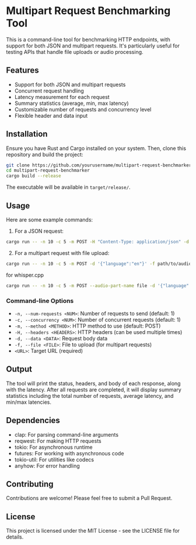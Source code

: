 
# Multipart Request Benchmarking Tool

This is a command-line tool for benchmarking HTTP endpoints, with support for both JSON and multipart requests. It's particularly useful for testing APIs that handle file uploads or audio processing.

## Features

- Support for both JSON and multipart requests
- Concurrent request handling
- Latency measurement for each request
- Summary statistics (average, min, max latency)
- Customizable number of requests and concurrency level
- Flexible header and data input

## Installation

Ensure you have Rust and Cargo installed on your system. Then, clone this repository and build the project:

```bash
git clone https://github.com/yourusername/multipart-request-benchmarker.git
cd multipart-request-benchmarker
cargo build --release
```

The executable will be available in `target/release/`.

## Usage

Here are some example commands:

1. For a JSON request:

```bash
cargo run -- -n 10 -c 5 -m POST -H "Content-Type: application/json" -d '{"language":"en","audio_url":"http://example.com/jfk.wav"}' http://localhost:3000/transcribe
```

2. For a multipart request with file upload:

```bash
cargo run -- -n 10 -c 5 -m POST -d '{"language":"en"}' -f path/to/audio.wav http://localhost:3000/transcribe
```

for whisper.cpp
```bash
cargo run -- -n 10 -c 5 -m POST --audio-part-name file -d '{"language":"en"}' -f path/to/audio.wav http://localhost:8080/inference
```

### Command-line Options

- `-n, --num-requests <NUM>`: Number of requests to send (default: 1)
- `-c, --concurrency <NUM>`: Number of concurrent requests (default: 1)
- `-m, --method <METHOD>`: HTTP method to use (default: POST)
- `-H, --headers <HEADERS>`: HTTP headers (can be used multiple times)
- `-d, --data <DATA>`: Request body data
- `-f, --file <FILE>`: File to upload (for multipart requests)
- `<URL>`: Target URL (required)

## Output

The tool will print the status, headers, and body of each response, along with the latency. After all requests are completed, it will display summary statistics including the total number of requests, average latency, and min/max latencies.

## Dependencies

- clap: For parsing command-line arguments
- reqwest: For making HTTP requests
- tokio: For asynchronous runtime
- futures: For working with asynchronous code
- tokio-util: For utilities like codecs
- anyhow: For error handling

## Contributing

Contributions are welcome! Please feel free to submit a Pull Request.

## License

This project is licensed under the MIT License - see the LICENSE file for details.
